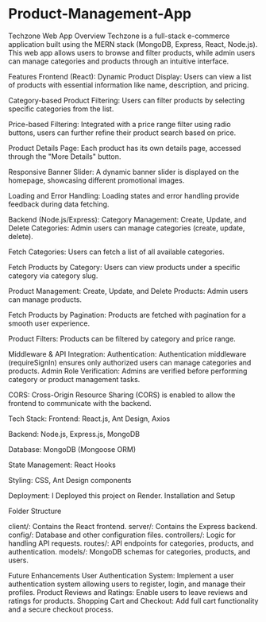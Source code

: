 # Product-Management-App

Techzone Web App
Overview
Techzone is a full-stack e-commerce application built using the MERN stack (MongoDB, Express, React, Node.js). This web app allows users to browse and filter products, while admin users can manage categories and products through an intuitive interface.

Features
Frontend (React):
Dynamic Product Display: 
Users can view a list of products with essential information like name, description, and pricing.

Category-based Product Filtering: 
Users can filter products by selecting specific categories from the list.

Price-based Filtering: 
Integrated with a price range filter using radio buttons, users can further refine their product search based on price.

Product Details Page: 
Each product has its own details page, accessed through the "More Details" button.

Responsive Banner Slider: 
A dynamic banner slider is displayed on the homepage, showcasing different promotional images.

Loading and Error Handling: 
Loading states and error handling provide feedback during data fetching.


Backend (Node.js/Express):
Category Management:
Create, Update, and Delete Categories:
Admin users can manage categories (create, update, delete).

Fetch Categories: 
Users can fetch a list of all available categories.

Fetch Products by Category: 
Users can view products under a specific category via category slug.

Product Management:
Create, Update, and Delete Products: 
Admin users can manage products.

Fetch Products by Pagination: 
Products are fetched with pagination for a smooth user experience.

Product Filters: 
Products can be filtered by category and price range.

Middleware & API Integration:
Authentication: Authentication middleware (requireSignIn) ensures only authorized users can manage categories and products.
Admin Role Verification: Admins are verified before performing category or product management tasks.

CORS: Cross-Origin Resource Sharing (CORS) is enabled to allow the frontend to communicate with the backend.

Tech Stack:
Frontend: React.js, Ant Design, Axios

Backend: Node.js, Express.js, MongoDB

Database: MongoDB (Mongoose ORM)

State Management: React Hooks

Styling: CSS, Ant Design components

Deployment:
I Deployed this project on Render.
Installation and Setup


Folder Structure

client/: Contains the React frontend.
server/: Contains the Express backend.
config/: Database and other configuration files.
controllers/: Logic for handling API requests.
routes/: API endpoints for categories, products, and authentication.
models/: MongoDB schemas for categories, products, and users.

Future Enhancements
User Authentication System: Implement a user authentication system allowing users to register, login, and manage their profiles.
Product Reviews and Ratings: Enable users to leave reviews and ratings for products.
Shopping Cart and Checkout: Add full cart functionality and a secure checkout process.
